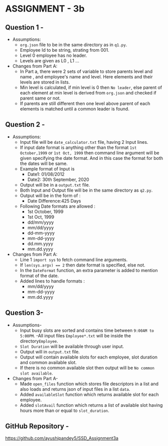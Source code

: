 # ASSIGNMENT - 3b
## Question 1 -
- Assumptions:
    - `org.json` file to be in the same directory as in `q1.py`.
    - Employee Id to be string, strating from 001.
    - Level 0 employee has no leader.
    - Levels are given as L0 , L1 ...
- Changes from Part A:
    - In Part a, there were 2 sets of variable to store parents level and name , and employee's name and level. Here elements and their levels are stored in lists.
    - Min level is calculated, if min level is 0 then `No leader`, else parent of each element at min level is derived from `org.json` and checked if parent same or not.
    - If parents are still different then one level above parent of each elements is matched until a common leader is found.

## Question 2 -
- Assumptions:
    - Input file will be `date_calculator.txt` file, having 2 Input lines.
    - If input date format is anything other than the format `1st October,1999` or `1st Oct, 1999` then command line argument will be given specifying the date format. And in this case the format for both the dates will be same.
    - Example format of Input is 
        * Date1: 01/08/2012 
        * Date2: 30th September, 2020
    - Output will be in a `output.txt` file.
    - Both Input and Output file will be in the same directory as `q2.py`.
    - Output will be in the form of :
        * Date Difference:425 Days
    - Following Date formats are allowed :
        * 1st October, 1999
        * 1st Oct, 1999
        * dd/mm/yyyy
        * mm/dd/yyyy
        * dd-mm-yyyy
        * mm-dd-yyyy
        * dd.mm.yyyy
        * mm.dd.yyyy
- Changes from Part A:
    - Line 1 `import sys` to fetch command line arguments.
    - If `len(sys.argv) == 2` then date format is specified, else not.
    - In the `DateFormat` function, an extra parameter is added to mention format of the date.
    - Added lines to handle formats :
        * mm/dd/yyyy
        * mm-dd-yyyy
        * mm.dd.yyyy

## Question 3-
- Assumptions-
    - Input busy slots are sorted and contains time between `9:00AM to 5:00PM`.
    -All input files `Employee*.txt` will be inside the directory`Employee`.
    - `Slot Duration` will be available through user input.
    - Output will in `output.txt` file.
    - Output will contain available slots for each employee, slot duration and common available slot.
    - If there is no common available slot then output will be `No common slot available`.
- Changes from Part A-
    - Made `open_files` function which stores file descriptors in a list and also loads and returns json of input files in a list `data`.
    - Added `availableSlot` function which returns available slot for each employee.
    - Added `slotAvail` function which returns a list of available slot having hours more than or equal to `slot_duration`.
    

## GitHub Repository - 
https://github.com/ayushipandey5/SSD_Assignment3a
